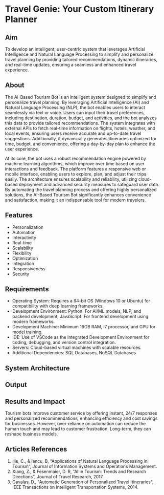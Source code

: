 # Travel Genie: Your Custom Itinerary Planner
## Aim
To develop an intelligent, user-centric system that leverages Artificial Intelligence and Natural Language Processing to simplify and personalize travel planning by providing tailored recommendations, dynamic itineraries, and real-time updates, ensuring a seamless and enhanced travel experience.

## About
The AI-Based Tourism Bot is an intelligent system designed to simplify and personalize travel planning. By leveraging Artificial Intelligence (AI) and Natural Language Processing (NLP), the bot enables users to interact seamlessly via text or voice. Users can input their travel preferences, including destination, duration, budget, and activities, and the bot analyzes this data to provide tailored recommendations. The system integrates with external APIs to fetch real-time information on flights, hotels, weather, and local events, ensuring users receive accurate and up-to-date travel suggestions. Additionally, it dynamically generates itineraries optimized for time, budget, and convenience, offering a day-by-day plan to enhance the user experience.

At its core, the bot uses a robust recommendation engine powered by machine learning algorithms, which improve over time based on user interactions and feedback. The platform features a responsive web or mobile interface, enabling users to explore, plan, and adjust their trips easily. The architecture ensures scalability and reliability, utilizing cloud-based deployment and advanced security measures to safeguard user data. By automating the travel planning process and offering highly personalized solutions, the AI-Based Tourism Bot significantly enhances convenience and satisfaction, making it an indispensable tool for modern travelers.

## Features
<!--List the features of the project as shown below-->
- Personalization
- Automation
- Interactivity
- Real-time
- Scalability
- Flexibility
- Optimization
- Integration
- Responsiveness
- Security

## Requirements
<!--List the requirements of the project as shown below-->
* Operating System: Requires a 64-bit OS (Windows 10 or Ubuntu) for compatibility with deep learning frameworks.
* Development Environment: Python: For AI/ML models, NLP, and backend development, JavaScript: For frontend development using modern frameworks.
* Development Machine: Minimum 16GB RAM, i7 processor, and GPU for model training.
* IDE: Use of VSCode as the Integrated Development Environment for coding, debugging, and version control integration.
* Servers: Cloud-based virtual machines with scalable resources.
* Additional Dependencies: SQL Databases, NoSQL Databases.

## System Architecture
<!--Embed the system architecture diagram as shown below-->




## Output

<!--Embed the Output picture at respective places as shown below as shown below-->



## Results and Impact
<!--Give the results and impact as shown below-->
Tourism bots improve customer service by offering instant, 24/7 responses and personalized recommendations, enhancing efficiency and cost savings for businesses. However, over-reliance on automation can reduce the human touch and may lead to customer frustration. Long-term, they can reshape business models.

## Articles References
1. Ilie, C., & Iancu, B, “Applications of Natural Language Processing in Tourism”, Journal of Information Systems and Operations Management.
2. Xiang, Z., & Fesenmaier, D. R, “AI in Tourism: Trends and Research Directions”, Journal of Travel Research, 2017.
3. Gavalas, D., "Automatic Generation of Personalized Travel Itineraries", IEEE Transactions on Intelligent Transportation Systems, 2014.




